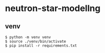 # neutron-star-modellng


## venv

````
$ python -m venv venv
$ source ./venv/bin/activate
$ pip install -r requirements.txt
````